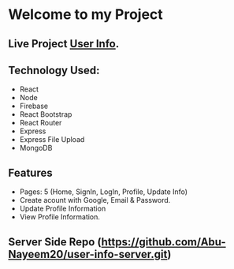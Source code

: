 # Welcome to my Project

## Live Project [User Info](https://user-info123.web.app/).

## Technology Used:
* React
* Node
* Firebase
* React Bootstrap
* React Router
* Express
* Express File Upload
* MongoDB

## Features
* Pages: 5 (Home, SignIn, LogIn, Profile, Update Info)
* Create acount with Google, Email & Password.
* Update Profile Information
* View Profile Information.

## Server Side Repo (https://github.com/Abu-Nayeem20/user-info-server.git)
